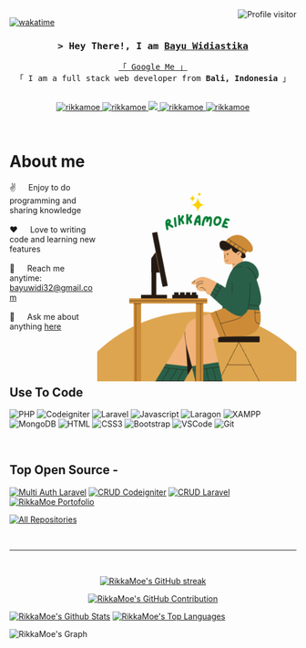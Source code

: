 <a href="https://komarev.com/ghpvc/?username=rikkamoe">
  <img align="right" src="https://komarev.com/ghpvc/?username=rikkamoe&label=Visitors&color=0e75b6&style=flat" alt="Profile visitor" />
</a>


[![wakatime](https://wakatime.com/badge/user/eebb3dd8-d9b2-40de-9b88-6fd6cac99dbc.svg)](https://wakatime.com/@eebb3dd8-d9b2-40de-9b88-6fd6cac99dbc)

<!-- Intro  -->
<h3 align="center">
        <samp>&gt; Hey There!, I am
                <b><a target="_blank" href="https://rikkamoe.com">Bayu Widiastika</a></b>
        </samp>
</h3>


<p align="center">  
  <samp>
    <a href="https://www.google.com/search?q=Bayu+Widiastika">「 Google Me 」</a>
    <br>
    「 I am a full stack web developer from <b>Bali, Indonesia</b> 」
    <br>
    <br>
  </samp>
</p>

<p align="center">
 <a href="https://rikkamoe.github.io" target="blank">
  <img src="https://img.shields.io/badge/Website-DC143C?style=for-the-badge&logo=medium&logoColor=white" alt="rikkamoe" />
 </a>
 <a href="https://www.linkedin.com/in/bayuwidiastika/" target="_blank">
  <img src="https://img.shields.io/badge/LinkedIn-0077B5?style=for-the-badge&logo=linkedin&logoColor=white" alt="rikkamoe"/>
 </a>
 <!-- <a href="https://dev.to/rikkamoe" target="_blank">
  <img src="https://img.shields.io/badge/dev.to-0A0A0A?style=for-the-badge&logo=dev.to&logoColor=white" alt="rikkamoe" />
 </a> -->
 <a href="https://twitter.com/BayuWidiastika" target="_blank">
  <img src="https://img.shields.io/badge/Twitter-1DA1F2?style=for-the-badge&logo=twitter&logoColor=white" />
 </a>
 <a href="https://instagram.com/bayuwidiastika32" target="_blank">
  <img src="https://img.shields.io/badge/Instagram-fe4164?style=for-the-badge&logo=instagram&logoColor=white" alt="rikkamoe" />
 </a> 
 <a href="https://www.facebook.com/bayu.i.gaul" target="_blank">
  <img src="https://img.shields.io/badge/Facebook-20BEFF?&style=for-the-badge&logo=facebook&logoColor=white" alt="rikkamoe"  />
  </a> 
</p>
<br />

<!-- About Section -->
 # About me
 
<p>
 <img align="right" width="350" height="350" src="/assets/rikkamoe.gif" alt="Rikkamoe gif" />
  
 ✌️ &emsp; Enjoy to do programming and sharing knowledge <br/><br/>
 ❤️ &emsp; Love to writing code and learning new features<br/><br/>
 📧 &emsp; Reach me anytime: bayuwidi32@gmail.com<br/><br/>
 💬 &emsp; Ask me about anything [here](https://github.com/rikkamoe/rikkamoe/issues)

</p>

<br/>
<br/>
<br/>

## Use To Code

![PHP](https://img.shields.io/badge/PHP-7377AD?style=for-the-badge&logo=PHP&logoColor=black)
![Codeigniter](https://img.shields.io/badge/Codeigniter-FFFFFF?style=for-the-badge&logo=Codeigniter&logoColor=D64D33)
![Laravel](https://img.shields.io/badge/Laravel-1F2A3B?style=for-the-badge&logo=Laravel&logoColor=F04134)
![Javascript](https://img.shields.io/badge/Javascript-F0DB4F?style=for-the-badge&labelColor=black&logo=javascript&logoColor=F0DB4F)
![Laragon](https://img.shields.io/badge/Laragon-FFFFFF?style=for-the-badge&logo=Laragon&logoColor=3EB2FF)
![XAMPP](https://img.shields.io/badge/XAMPP-FE7E2E?style=for-the-badge&logo=XAMPP&logoColor=FFFFFF)
![MongoDB](https://img.shields.io/badge/MongoDB-4EA94B?style=for-the-badge&logo=mongodb&logoColor=white)
![HTML](https://img.shields.io/badge/HTML5-E34F26?style=for-the-badge&logo=html5&logoColor=white)
![CSS3](https://img.shields.io/badge/CSS3-1572B6?style=for-the-badge&logo=css3&logoColor=white)
![Bootstrap](https://img.shields.io/badge/Bootstrap-563D7C?style=for-the-badge&logo=bootstrap&logoColor=white)
![VSCode](https://img.shields.io/badge/Visual_Studio-0078d7?style=for-the-badge&logo=visual%20studio&logoColor=white)
![Git](https://img.shields.io/badge/Git-F05032?style=for-the-badge&logo=git&logoColor=white)

<br/>

## Top Open Source -
[![Multi Auth Laravel](https://github-readme-stats.vercel.app/api/pin/?username=rikkamoe&repo=multiauth-laravel&border_color=7F3FBF&bg_color=0D1117&title_color=C9D1D9&text_color=8B949E&icon_color=7F3FBF)](https://github.com/rikkamoe/multiauth-laravel)
[![CRUD Codeigniter](https://github-readme-stats.vercel.app/api/pin/?username=rikkamoe&repo=crud-codeigniter&border_color=7F3FBF&bg_color=0D1117&title_color=C9D1D9&text_color=8B949E&icon_color=7F3FBF)](https://github.com/rikkamoe/crud-codeigniter)
[![CRUD Laravel](https://github-readme-stats.vercel.app/api/pin/?username=rikkamoe&repo=crud-laravel&border_color=7F3FBF&bg_color=0D1117&title_color=C9D1D9&text_color=8B949E&icon_color=7F3FBF)](https://github.com/rikkamoe/crud-laravel)
[![RikkaMoe Portofolio](https://github-readme-stats.vercel.app/api/pin/?username=rikkamoe&repo=rikkamoe.github.io&border_color=7F3FBF&bg_color=0D1117&title_color=C9D1D9&text_color=8B949E&icon_color=7F3FBF)](https://github.com/rikkamoe/rikkamoe.github.io)

<p align="left">
  <a href="https://github.com/rikkamoe?tab=repositories" target="_blank"><img alt="All Repositories" title="All Repositories" src="https://img.shields.io/badge/-All%20Repos-2962FF?style=for-the-badge&logo=koding&logoColor=white"/></a>
</p>

<br/>
<hr/>
<br/>

<p align="center">
  <a href="https://github.com/rikkamoe">
    <img src="https://github-readme-streak-stats.herokuapp.com/?user=rikkamoe&theme=radical&border=7F3FBF&background=0D1117" alt="RikkaMoe's GitHub streak"/>
  </a>
</p>

<p align="center">
  <a href="https://github.com/rikkamoe">
    <img src="https://github-profile-summary-cards.vercel.app/api/cards/profile-details?username=rikkamoe&theme=radical" alt="RikkaMoe's GitHub Contribution"/>
  </a>
</p>

<a> 
    <a href="https://github.com/rikkamoe"><img alt="RikkaMoe's Github Stats" src="https://denvercoder1-github-readme-stats.vercel.app/api?username=rikkamoe&show_icons=true&count_private=true&theme=react&border_color=7F3FBF&bg_color=0D1117&title_color=F85D7F&icon_color=F8D866" height="192px" width="49.5%"/></a>
  <a href="https://github.com/rikkamoe"><img alt="RikkaMoe's Top Languages" src="https://denvercoder1-github-readme-stats.vercel.app/api/top-langs/?username=rikkamoe&langs_count=8&layout=compact&theme=react&border_color=7F3FBF&bg_color=0D1117&title_color=F85D7F&icon_color=F8D866" height="192px" width="49.5%"/></a>
  <br/>
</a>


![RikkaMoe's Graph](https://github-readme-activity-graph.vercel.app/graph?username=rikkamoe&custom_title=RikkaMoe's%20GitHub%20Activity%20Graph&bg_color=0D1117&color=7F3FBF&line=7F3FBF&point=7F3FBF&area_color=FFFFFF&title_color=FFFFFF&area=true)
